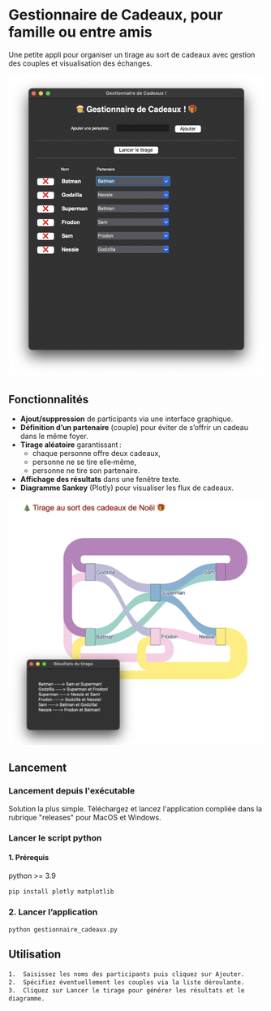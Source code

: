 # Gestionnaire de Cadeaux, pour famille ou entre amis

Une petite appli pour organiser un tirage au sort de cadeaux avec gestion des couples et visualisation des échanges.

![screenshot1](/screenshot1.png)

## Fonctionnalités
- **Ajout/suppression** de participants via une interface graphique.  
- **Définition d’un partenaire** (couple) pour éviter de s’offrir un cadeau dans le même foyer.  
- **Tirage aléatoire** garantissant :  
  - chaque personne offre deux cadeaux,  
  - personne ne se tire elle‑même,  
  - personne ne tire son partenaire.  
- **Affichage des résultats** dans une fenêtre texte.  
- **Diagramme Sankey** (Plotly) pour visualiser les flux de cadeaux.

![screenshot2](/screenshot2.png)

## Lancement
### Lancement depuis l'exécutable
Solution la plus simple.
Téléchargez et lancez l'application compliée dans la rubrique "releases" pour MacOS et Windows. 

### Lancer le script python
#### 1. Prérequis
python >= 3.9
```
pip install plotly matplotlib
```

### 2. Lancer l’application
```
python gestionnaire_cadeaux.py
```

## Utilisation

	1.	Saisissez les noms des participants puis cliquez sur Ajouter.
	2.	Spécifiez éventuellement les couples via la liste déroulante.
	3.	Cliquez sur Lancer le tirage pour générer les résultats et le diagramme.


